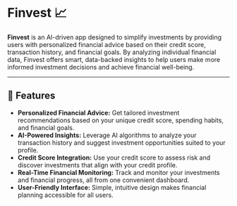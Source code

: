 # Finvest 📈

**Finvest** is an AI-driven app designed to simplify investments by providing users with personalized financial advice based on their credit score, transaction history, and financial goals. By analyzing individual financial data, Finvest offers smart, data-backed insights to help users make more informed investment decisions and achieve financial well-being.

---

## 🚀 Features

- **Personalized Financial Advice:** Get tailored investment recommendations based on your unique credit score, spending habits, and financial goals.
- **AI-Powered Insights:** Leverage AI algorithms to analyze your transaction history and suggest investment opportunities suited to your profile.
- **Credit Score Integration:** Use your credit score to assess risk and discover investments that align with your credit profile.
- **Real-Time Financial Monitoring:** Track and monitor your investments and financial progress, all from one convenient dashboard.
- **User-Friendly Interface:** Simple, intuitive design makes financial planning accessible for all users.

